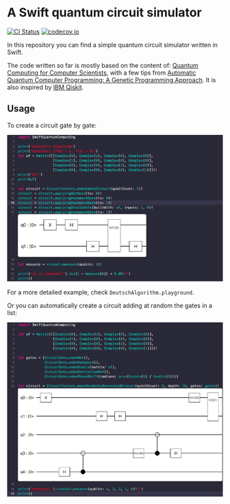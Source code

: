 # A Swift quantum circuit simulator

[![CI Status](https://travis-ci.org/indisoluble/SwiftQuantumComputing.svg)](https://travis-ci.org/indisoluble/SwiftQuantumComputing)
[![codecov.io](https://codecov.io/github/indisoluble/SwiftQuantumComputing/coverage.svg)](https://codecov.io/github/indisoluble/SwiftQuantumComputing)

In this repository you can find a simple quantum circuit simulator written in Swift.

The code written so far is mostly based on the content of: [Quantum Computing for Computer Scientists](https://www.amazon.com/Quantum-Computing-Computer-Scientists-Yanofsky/dp/0521879965), with a few tips from [Automatic Quantum Computer Programming: A Genetic Programming Approach](https://www.amazon.com/Automatic-Quantum-Computer-Programming-Approach/dp/038736496X). It is also inspired by [IBM Qiskit](https://github.com/Qiskit/qiskit-terra).

## Usage

To create a circuit gate by gate:

![Deutsch's Algorithm](./images/DeutschAlgorithm.jpg)

For a more detailed example, check `DeutschAlgorithm.playground`.

Or you can automatically create a circuit adding at random the gates in a list:

![Randomly generated circuit](./images/RandomCircuit.jpg)
